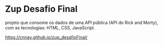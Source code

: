 <h1>Zup Desafio Final </h1>
<p>projeto que consome os dados de uma API pública (API do Rick and Morty), com as tecnologias: HTML, CSS, JavaScript. </p>

https://cnnay.github.io/zup_desafioFinal/


